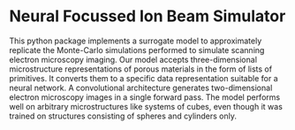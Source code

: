 # Neural Focussed Ion Beam Simulator
This python package implements a surrogate model to approximately replicate the 
Monte-Carlo simulations performed to simulate scanning 
electron microscopy imaging. Our model accepts three-dimensional microstructure representations of porous 
materials in the form of lists of primitives. It converts them to 
a specific data representation suitable for a neural network. 
A convolutional architecture generates two-dimensional 
electron microscopy images in a single forward pass. The 
model performs well on arbitrary microstructures like 
systems of cubes, even though it was trained on structures 
consisting of spheres and cylinders only.
